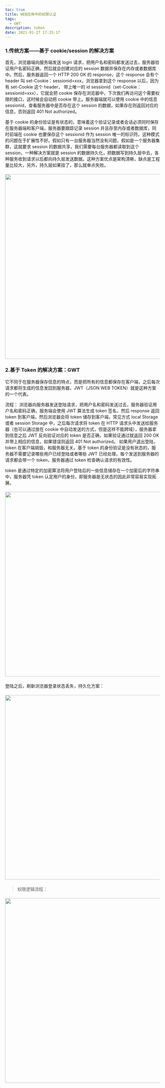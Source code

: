 ```yaml
---
toc: true
title: WEB应用中的权限认证
tags:
  - GWT
description: token
date: 2021-01-27 17:25:17
---
```


### 1.传统方案——基于 cookie/session 的解决方案

首先，浏览器端向服务端发送 login 请求，把用户名和密码都发送过去，服务器验证用户名密码正确，然后就会创建对应的 session 数据并保存在内存或者数据库中。然后，服务器返回一个 HTTP 200 OK 的 response，这个 response 会有个 header 叫 set-Cookie：sessionid=xxx，浏览器拿到这个 response 以后，因为有 set-Cookie 这个 header， 带上唯一的 id sessionid（set-Cookie：sessionid=xxx），它就会把 cookie 保存在浏览器中，下次我们再访问这个需要权限的接口，这时候会自动把 cookie 带上。服务器端就可以使用 cookie 中的信息 sessionid，查看服务器中是否存在这个 session 的数据，如果存在则返回对应的信息，否则返回 401 Not authorized。

基于 cookie 的身份验证是有状态的，意味着这个验证记录或者会话必须同时保存在服务器端和客户端，服务器要跟踪记录 session 并且存至内存或者数据库，同时前端在 cookie 也要保存这个 sessionid 作为 session 唯一的标识符。这种模式的问题在于扩展性不好。假如只有一台服务器当然没有问题，假如是一个服务器集群，这就要求 session 的数据共享，我们需要每台服务器都读取到这个 session，一种解决方案就是 session 的数据持久化，把数据写到持久层中去，各种服务收到请求以后都向持久层发送数据。这种方案优点是架构清晰，缺点是工程量比较大，另外，持久层如果挂了，那么就单点失败。
<img width='600px' style='display:block;margin:20px auto;' src='1.jpeg'>

<!--more-->

<!-- ![1](1.jpeg) -->

### 2.基于 Token 的解决方案：GWT

它不同于在服务器保存信息的特点，而是把所有的信息都保存在客户端，之后每次请求都将生成的信息发回到服务器，JWT（JSON WEB TOKEN）就是这种方案的一个代表。

流程：
浏览器向服务器发送登陆请求，把用户名和密码发送过去，服务器验证用户名和密码正确，服务端会使用 JWT 算法生成 token 签名，然后 response 返回 token 到客户端，然后浏览器会将 token 储存到客户端，常见方式 local Storage 或者 session Storage 中，之后每次请求将 token 在 HTTP 请求头中发送给服务器（也可以通过放在 cookie 中自动发送的方式，但是这样不能跨域），服务器拿到信息之后 JWT 反向验证对应的 token 是否正确，如果验证通过就返回 200 OK 并带上相应的信息，如果错误则返回 401 Not authorized。
如果用户退出登陆，token 在客户端销毁，和服务器无关。基于 token 的身份验证是没有状态的，服务器不需要记录哪些用户已经登陆或者哪些 JWT 已经处理，每个发送到服务器的请求都会带一个 token，服务器通过 token 检查确认请求的有效性。

token 是通过特定的加密算法将用户登陆后的一些信息储存在一个加密后的字符串中，服务器凭 token 认定用户的身份，即服务器是无状态的因此非常容易实现拓展。
<img width='600px' style='display:block;margin:20px auto;' src='2.jpeg'>

<!-- ![1](2.jpeg) -->

登陆之后，刷新浏览器登录状态丢失，持久化方案：

<!-- ![3](3.jpeg) -->
<img width='600px' style='display:block;margin:20px auto;' src='3.jpeg'>

> 权限逻辑流程：

 <img width='600px' style='display:block;margin:20px auto;' src='4.png'>

<!-- ![4](4.jpeg) -->
